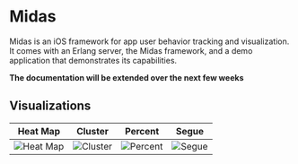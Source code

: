# Midas

Midas is an iOS framework for app user behavior tracking and visualization. It comes with an Erlang server, the Midas framework, and a demo application that demonstrates its capabilities.

**The documentation will be extended over the next few weeks**

## Visualizations


Heat Map | Cluster | Percent | Segue
---------|---------|---------|--------
![Heat Map][img-heatmap] | ![Cluster][img-cluster] | ![Percent][img-percent] | ![Segue][img-segue]






[img-heatmap]: https://github.com/ls1intum/MIDAS/blob/Client/Screenshots/heatmap.png
[img-cluster]: https://github.com/ls1intum/MIDAS/Client/Screenshots/cluster.png
[img-percent]: https://github.com/ls1intum/MIDAS/Client/Screenshots/percent.png
[img-segue]: https://github.com/ls1intum/MIDAS/Client/Screenshots/segue.png